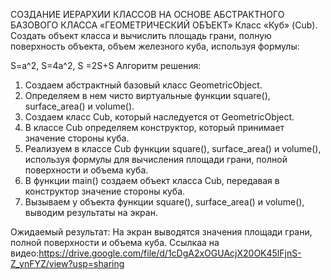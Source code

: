 СОЗДАНИЕ ИЕРАРХИИ КЛАССОВ НА ОСНОВЕ АБСТРАКТНОГО
БАЗОВОГО КЛАССА «ГЕОМЕТРИЧЕСКИЙ ОБЪЕКТ» Класс «Куб» (Cub). Создать объект класса и вычислить площадь грани, полную
поверхность объекта, объем
железного куба, используя формулы:

S=a^2, S=4a^2, S =2S+S
Алгоритм решения:

1. Создаем абстрактный базовый класс GeometricObject.
2. Определяем в нем чисто виртуальные функции square(), surface_area() и volume().
3. Создаем класс Cub, который наследуется от GeometricObject.
4. В классе Cub определяем конструктор, который принимает значение стороны куба.
5. Реализуем в классе Cub функции square(), surface_area() и volume(), используя формулы для вычисления площади грани, полной поверхности и объема куба.
6. В функции main() создаем объект класса Cub, передавая в конструктор значение стороны куба.
7. Вызываем у объекта функции square(), surface_area() и volume(), выводим результаты на экран.

Ожидаемый результат:
На экран выводятся значения площади грани, полной поверхности и объема куба.
Ссылкаа на видео:https://drive.google.com/file/d/1cDgA2xOGUAcjX20OK45lFjnS-Z_ynFYZ/view?usp=sharing
